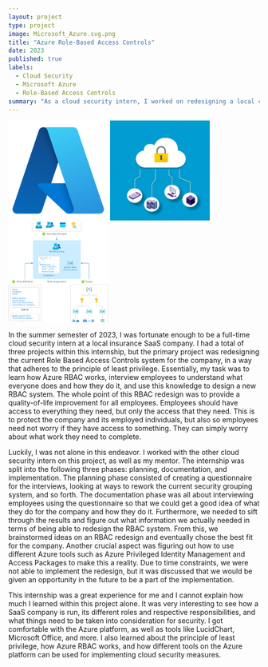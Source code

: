 ```yaml
---
layout: project
type: project
image: Microsoft_Azure.svg.png
title: "Azure Role-Based Access Controls"
date: 2023
published: true
labels:
  - Cloud Security
  - Microsoft Azure
  - Role-Based Access Controls
summary: "As a cloud security intern, I worked on redesigning a local company's Azure role-based access controls system."
---
```


<div class="text-center p-4">
  <img width="200px" height="200px" src="https://github.com/kyesteele/kyesteele.github.io/blob/main/Microsoft_Azure.svg.png?raw=true" class="img-thumbnail">
  <img width="200px" height="200px"  style="object-fit: cover" src="https://github.com/kyesteele/kyesteele.github.io/blob/main/cloud-computing-security-issue-and-challenges-e1623101985475.jpg?raw=true" class="img-thumbnail" >
  <img width="200px"  height="200px" style="object-fit: cover" src="https://github.com/kyesteele/kyesteele.github.io/blob/main/rbac-overview.png?raw=true" class="img-thumbnail" >
</div>

  In the summer semester of 2023, I was fortunate enough to be a full-time cloud security intern at a local insurance SaaS company. I had a total of three projects within this internship, but the primary project was redesigning the current Role Based Access Controls system for the company, in a way that adheres to the principle of least privilege. Essentially, my task was to learn how Azure RBAC works, interview employees to understand what everyone does and how they do it, and use this knowledge to design a new RBAC system. The whole point of this RBAC redesign was to provide a quality-of-life improvement for all employees. Employees should have access to everything they need, but only the access that they need. This is to protect the company and its employed individuals, but also so employees need not worry if they have access to something. They can simply worry about what work they need to complete.
	
 Luckily, I was not alone in this endeavor. I worked with the other cloud security intern on this project, as well as my mentor. The internship was split into the following three phases: planning, documentation, and implementation. The planning phase consisted of creating a questionnaire for the interviews, looking at ways to rework the current security grouping system, and so forth. The documentation phase was all about interviewing employees using the questionnaire so that we could get a good idea of what they do for the company and how they do it. Furthermore, we needed to sift through the results and figure out what information we actually needed in terms of being able to redesign the RBAC system. From this, we brainstormed ideas on an RBAC redesign and eventually chose the best fit for the company. Another crucial aspect was figuring out how to use different Azure tools such as Azure Privileged Identity Management and Access Packages to make this a reality. Due to time constraints, we were not able to implement the redesign, but it was discussed that we would be given an opportunity in the future to be a part of the implementation.
	
 This internship was a great experience for me and I cannot explain how much I learned within this project alone. It was very interesting to see how a SaaS company is run, its different roles and respective responsibilities, and what things need to be taken into consideration for security. I got comfortable with the Azure platform, as well as tools like LucidChart, Microsoft Office, and more. I also learned about the principle of least privilege, how Azure RBAC works, and how different tools on the Azure platform can be used for implementing cloud security measures.
